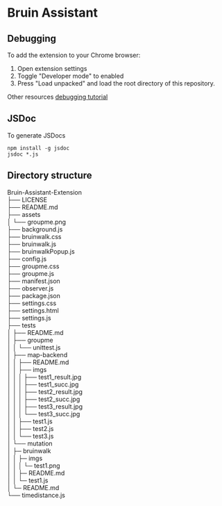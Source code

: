 # Bruin Assistant


## Debugging

To add the extension to your Chrome browser:
1. Open extension settings
2. Toggle "Developer mode" to enabled
3. Press "Load unpacked" and load the root directory of this repository.

Other resources [debugging tutorial](https://developer.chrome.com/docs/extensions/mv3/tut_debugging/)


## JSDoc

To generate JSDocs

```shell
npm install -g jsdoc
jsdoc *.js
```

## Directory structure

Bruin-Assistant-Extension     
├── LICENSE  
├── README.md  
├── assets  
│   └── groupme.png  
├── background.js  
├── bruinwalk.css  
├── bruinwalk.js  
├── bruinwalkPopup.js  
├── config.js  
├── groupme.css  
├── groupme.js  
├── manifest.json  
├── observer.js  
├── package.json  
├── settings.css  
├── settings.html  
├── settings.js  
├── tests  
│   ├── README.md  
│   ├── groupme  
│   │   └── unittest.js  
│   ├── map-backend  
│   │   ├── README.md  
│   │   ├── imgs  
│   │   │   ├── test1_result.jpg  
│   │   │   ├── test1_succ.jpg  
│   │   │   ├── test2_result.jpg  
│   │   │   ├── test2_succ.jpg  
│   │   │   ├── test3_result.jpg  
│   │   │   └── test3_succ.jpg  
│   │   ├── test1.js  
│   │   ├── test2.js  
│   │   └── test3.js  
│   └── mutation    
│   ├─ bruinwalk  
│   │  ├─ imgs                 
│   │  │  └─ test1.png  
│   │  ├─ README.md            
│   │  └─ test1.js  
│   └─ README.md  
└── timedistance.js
